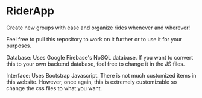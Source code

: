 # RiderApp

Create new groups with ease and organize rides whenever and wherever!

Feel free to pull this repository to work on it further or to use it for your purposes. 

Database:
  Uses Google Firebase's NoSQL database. If you want to convert this to your own backend database, feel free to change it in the JS files.
  
Interface:
  Uses Bootstrap Javascript. There is not much customized items in this website. However, once again, this is extremely customizable so change the css files to what you want.
